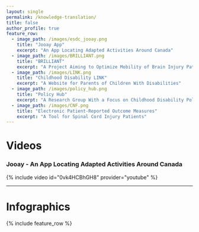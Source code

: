 ```yaml
---
layout: single
permalink: /knowledge-translation/
title: false
author_profile: true
feature_row:
  - image_path: /images/esdc_jooay.png
    title: "Jooay App"
    excerpt: "An App Locating Adapted Activities Around Canada"
  - image_path: /images/BRILLIANT.png
    title: "BRILLIANT"
    excerpt: "A Project Aiming to Optimize Mobility of Brain Injury Patients"
  - image_path: /images/LINK.png
    title: "Childhood Disability LINK"
    excerpt: "A Website for Parents of Children With Disabilities"
  - image_path: /images/policy_hub.png
    title: "Policy Hub"
    excerpt: "A Research Group With a Focus on Childhood Disability Policy"
  - image_path: /images/CNF.png
    title: "Electronic Patient-Reported Outcome Measures"
    excerpt: "A Tool for Spinal Cord Injury Patients"
---
```


# Videos

### Jooay - An App Locating Adapted Activities Around Canada
{% include video id="0vk4HCBhGH8" provider="youtube" %}

------

# Infographics

{% include feature_row %}

<!-- ### Jooay - An App Locating Adapted Activities Around Canada
{% include figure image_path="/images/esdc_jooay.png" width="10" height="YYY"%}

------

### Childhood Disability LINK - A Website for Parents of Children With Disabilities
{% include figure image_path="/images/LINK.png"%}

------

### Policy Hub - A Research Group With a Focus on Childhood Disability Policy
{% include figure image_path="/images/policy_hub.png"%}

------

### Electronic Patient-Reported Outcome Measures - A Tool for Spinal Cord Injury Patients
{% include figure image_path="/images/CNF.png"%}

------

### BRILLIANT - A Project Aiming to Optimize Mobility of Brain Injury Patients
{% include figure image_path="/images/BRILLIANT.png"%} -->